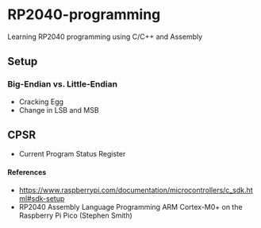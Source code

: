 # RP2040-programming
Learning RP2040 programming using C/C++ and Assembly</br>

## Setup 
### Big-Endian vs. Little-Endian
- Cracking Egg
- Change in LSB and MSB
## CPSR
- Current Program Status Register
#### References
- https://www.raspberrypi.com/documentation/microcontrollers/c_sdk.html#sdk-setup
- RP2040 Assembly Language Programming ARM Cortex-M0+ on the Raspberry Pi Pico (Stephen Smith) 

